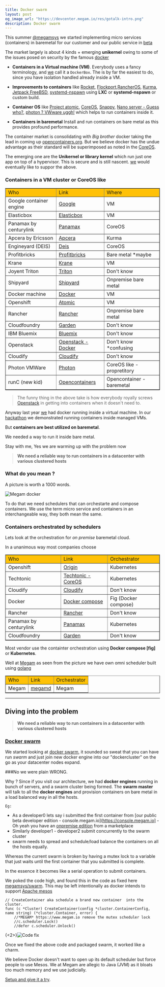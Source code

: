 ```yaml
---
title: Docker swarm
layout: post
og_image_url: "https://devcenter.megam.io/res/gotalk-intro.png"
description: Docker swarm
---
```


This summer [@megamsys](https://www.megam.io) we started implementing micro services (containers) in baremetal for our customer and our public service in [beta](https://console.megam.io)

The market largely is about 4 kinds + emerging **unikernel** owing to some of the issues posed on security by the famous [docker](https://docker.com)  

* **Containers in a Virtual machine (VM)**. Everybody uses a fancy terminology, and [we](https://www.megam.io) call it a `DockerBox`. The is by far the easiest to do, since you have isolation handled already inside a  VM.

* **Improvements to containers** like [Rocket](https://coreos.com/blog/rocket/), [Flockport](https://flockport.com),[RancherOS](https://github.com/rancherio/os), [Kurma](https://github.com/apcera/kurma), [Jetpack FreeBSD](https://github.com/3ofcoins/jetpack), [systemd-nspawn](http://www.freedesktop.org/software/systemd/man/systemd-nspawn.html) using **LXC** or **systemd-nspawn** or custom build.

* **Container OS** like [Project atomic](http://www.projectatomic.io/), [CoreOS](https://coreos.com), [Snappy](https://developer.ubuntu.com/en/snappy/), [Nano server - Guess who?](https://channel9.msdn.com/Events/Ignite/2015/BRK2461), [photon ? VWware uggh!](https://github.com/vmware/photon) which helps to run containers inside it.


* **Containers in baremetal** Install and run containers on bare metal as this provides profound performance.

The container market is consolidating with *Big brother* docker  taking the lead in coming up [opencontainers.org](https://opencontainers.org). But we believe docker has the undue advantage as their standard will be superimposed as noted in the [CoreOS](https://coreos.com/blog/app-container-and-the-open-container-project/).

The emerging one are the **Unikernel or library kernel** which run just one app on top of a hypervisor. This is secure and is still nascent. [we](https://www.megam.io) would eventually like to suppor the above.

### Containers in a VM cluster or CoreOS like

<table border="1">
    <tr>
         <td bgcolor="#ffc107">Who</td>
         <td bgcolor="#ffc107">Link</td>
         <td bgcolor="#ffc107">Where</td>
    </tr>
    <tr>
        <td>Google container engine</td>
        <td><a href="https://cloud.google.com/container-engine/" target="_blank">Google</a></td>
        </td>
        <td>VM</td>
    </tr>
    <tr>
        <td>Elasticbox</td>
        <td><a href="https://elasticbox.com/" target="_blank">Elasticbox</a></td>
        <td>VM</td>
    </tr>
    <tr>
        <td>Panamax by centurylink</td>
        <td><a href="http://panamax.io/" target="_blank">Panamax</a></td>
        <td>CoreOS</td>
    </tr>
    <tr>
        <td>Apcera by Ericsson</td>
        <td><a href="https://www.apcera.com/" target="_blank">Apcera</a></td>
        <td>Kurma</td>
    </tr>
    <tr>
        <td>Engineyard (DEIS)</td>
        <td><a href="https://deis.com/" target="_blank">Deis</a></td>
        <td>CoreOS</td>
    </tr>
    <tr>
        <td>Profitbricks</td>
        <td><a href="https://blog.profitbricks.com/profitbricks-docker-hosting-free-early-access/" target="_blank">Profitbricks</a></td>
        <td>Bare metal *maybe</td>
    </tr>
    <tr>
        <td>Krane</td>
        <td><a href="https://github.com/krane-io/krane" target="_blank">Krane</a></td>
        <td>VM</td>
    </tr>
    <tr>
        <td>Joyent Triton</td>
        <td><a href="https://www.joyent.com/developers/triton-faq#what" target="_blank">Triton</a></td>
        <td>Don't know</td>
    </tr>
    <tr>
        <td>Shipyard</td>
        <td><a href="http://shipyard-project.com/" target="_blank">Shipyard</a></td>
        <td>Onpremise bare metal</td>
    </tr>
    <tr>
        <td>Docker machine</td>
        <td><a href="https://github.com/docker/machine" target="_blank">Docker</a></td>
        <td>VM</td>
    </tr>
    <tr>
        <td>Openshift</td>
        <td><a href="http://www.openshift.org/" target="_blank">Atomic</a></td>
        <td>VM</td>
    </tr>
     <tr>
        <td>Rancher</td>
        <td><a href="https://rancher.io" target="_blank">Rancher</a></td>
        <td>Onpremise bare metal</td>
    </tr>
     <tr>
        <td>Cloudfoundry</td>
        <td><a href="https://github.com/cloudfoundry-incubator/garden" target="_blank">Garden</a></td>
        <td>Don't know</td>
    </tr>
    <tr>
        <td>IBM Bluemix</td>
        <td><a href="https://console.ng.bluemix.net/" target="_blank">Bluemix</a></td>
        <td>Don't know</td>
    </tr>
    <tr>
        <td>Openstack</td>
        <td><a href="https://wiki.openstack.org/wiki/Docker" target="_blank">Openstack - Docker</a></td>
        <td>Don't know *confusing</td>
    </tr>
    <tr>
        <td>Cloudify</td>
        <td><a href="https://getcloudify.org" target="_blank">Cloudify</a></td>
        <td>Don't know</td>
    </tr>
    <tr>
        <td>Photon VMWare</td>
        <td><a href="https://vmware.github.io/photon/" target="_blank">Photon</a></td>
        <td>CoreOS like - propretitory</td>
    </tr>
    <tr>
        <td>runC (new kid)</td>
        <td><a href="https://github.com/opencontainers/runc" target="_blank">Opencontainers</a></td>
        <td>Opencontainer - baremetal</td>
    </tr>
</table>

> The funny thing in the above take is how everybody royally screws [Openstack](https://wiki.openstack.org/wiki/Docker) in getting into containers when it doesn't need to.

Anyway last year [we](https://github.com/megamsys) had docker running inside a virtual machine. In our [hackathon](https://blog.docker.com/2014/11/announcing-docker-global-hack-day-2-winners/) we demonstrated running containers inside managed VMs.

But **containers are best utilized on baremetal**.

We needed a way to run it inside bare metal.

Stay with me, Yes we are warming up with the problem now

> **We need a reliable way to run containers in a datacenter with various clustered hosts**

### What do you mean ?

A picture is worth a 1000 words.

![Megam docker](http://devcenter.megam.io/content/images/2015/08/megam_baremetal_docker.png)


To do that we need schedulers that can orchestarte and compose containers. We use the term micro service and containers in an interchangeable way, they both mean the same.

### Containers orchestrated by schedulers

Lets look at the orchestration for *on premise* baremetal cloud.

In a unanimous way most companies choose

<table border="1">
    <tr>
         <td bgcolor="#ffc107">Who</td>
         <td bgcolor="#ffc107">Link</td>
         <td bgcolor="#ffc107">Orchestrator</td>
    </tr>
    <tr>
        <td>Openshift</td>
        <td><a href="https://wiki.openstack.org/wiki/Docker" target="_blank">Origin</a></td>
        <td>Kubernetes</td>
    </tr>
    <tr>
        <td>Techtonic</td>
        <td><a href="https://tectonic.com/blog/announcing-tectonic/" target="_blank">Techtonic - CoreOS</a></td>
        <td>Kubernetes</td>
    </tr>
    <tr>
        <td>Cloudify</td>
        <td><a href="https://getcloudify.org" target="_blank">Cloudify</a></td>
        <td>Don't know</td>
    </tr>
    <tr>
        <td>Docker</td>
        <td><a href="https://docs.docker.com/compose/" target="_blank">Docker compose</a></td>
        <td>Fig (Docker compose)</td>
    </tr>
     <tr>
        <td>Rancher</td>
        <td><a href="https://rancher.io" target="_blank">Rancher</a></td>
        <td>Don't know</td>
    </tr>
    <tr>
        <td>Panamax by centurylink</td>
        <td><a href="https://panamax.io" target="_blank">Panamax</a></td>
        <td>Kubernetes</td>
    </tr>
    <tr>
        <td>Cloudfoundry</td>
        <td><a href="https://github.com/cloudfoundry-incubator/garden" target="_blank">Garden</a></td>
        <td>Don't know</td>
    </tr>
</table>

Most vendor use the containter orchestration using **Docker compose [fig]** or **Kubernetes**.

Well at [Megam](https://github.com/megamsy) as seen from the picture we have own omni scheduler built using [golang](http://golang.org)

<table border="1">
    <tr>
         <td bgcolor="#ffc107">Who</td>
         <td bgcolor="#ffc107">Link</td>
         <td bgcolor="#ffc107">Orchestrator</td>
    </tr>
    <tr>
        <td>Megam</td>
        <td><a href="https://github.com/megamsys/megamd.git" target="_blank">megamd</a></td>
        <td>Megam</td>
    </tr>
</table>

----

## Diving into the problem

> **We need a reliable way to run containers in a datacenter with various clustered hosts**

### [Docker swarm](https://docs.docker.com/swarm/)

We started looking at [docker swarm](https://docs.docker.com/swarm/), it sounded so sweat that you can have run *swarm* and just join new docker engine into our "dockercluster" on the go as your datacenter nodes expand.

###No we were plain WRONG.


Why ? Since if you visit our architecture, we had **docker engines** running in bunch of servers, and a swarm cluster being formed. The **swarm master** will talk to all the **docker engines** and provision containers on bare metal in a load balanced way in all the hosts.

`Eg:`

* As a developer0 lets say i submitted the first container from [our public beta developer edition - console.megam.io](https://console.megam.io] - Oh yeah you have an [onpremise edition](http://docs.megam.io/docs/what-is-megam-cloud-platform-do)  from a marketplace
* Similarly developer1 - developer2 submit concurrently to the swarm cluster
* swarm needs to spread and schedule/load balance the containers on all the hosts equally.

Whereas the current swarm is broken by having a mutex lock to a variable that just waits until the first container that you  submitted is complete.

In the essence it becomes like a serial operation to submit containers.

We poked the code high, and found this in the code as fixed here [megamsys/swarm](https://github.com/megamsys/swarm). This may be left intentionally as docker intends to support [Apache mesos](mesos.apache.org)

    // CreateContainer aka schedule a brand new container  into the cluster.
    func (c *Cluster) CreateContainer(config *cluster.ContainerConfig, name string) (*cluster.Container, error) {
	    //*MEGAM* https://www.megam.io remove the mutex scheduler lock
        //c.scheduler.Lock()
	    //defer c.scheduler.Unlock()


{<2>}![Code fix](/content/images/2015/07/megam_baremetal_docker-1.png)

Once we fixed the above code and packaged swarm, it worked like a charm.

We believe Docker doesn't want to open up its default scheduler but force people to use Mesos. We at Megam are allegic to Java (JVM) as it bloats too much memory and we use judicially.

[Setup and give it a try](http://docs.megam.io).
